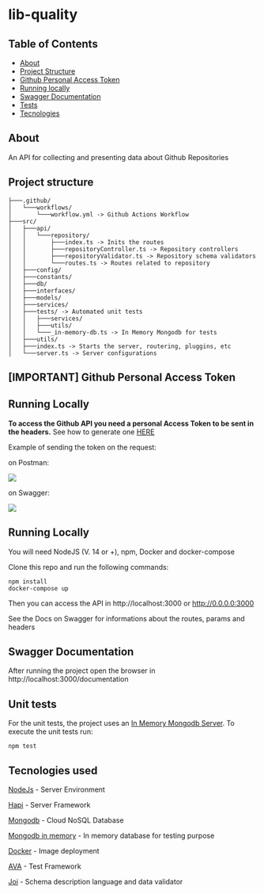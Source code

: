 # lib-quality

## Table of Contents

- [About](#about)
- [Project Structure](#structure)
- [Github Personal Access Token](#access_token)
- [Running locally](#run_locally)
- [Swagger Documentation](#docs)
- [Tests](#tests)
- [Tecnologies](#techs)

## About <a name = "about"></a>

An API for collecting and presenting data about Github Repositories

## Project structure <a name = "structure"></a>

```
├───.github/
│   └───workflows/
│       └───workflow.yml -> Github Actions Workflow
├───src/
│   ├───api/
│   │   └───repository/
│   │       ├───index.ts -> Inits the routes
│   │       ├───repositoryController.ts -> Repository controllers
│   │       ├───repositoryValidator.ts -> Repository schema validators
│   │       └───routes.ts -> Routes related to repository
│   ├───config/
│   ├───constants/
│   ├───db/
│   ├───interfaces/
│   ├───models/
│   ├───services/
│   ├───tests/ -> Automated unit tests
│   │   ├───services/
│   │   ├───utils/
│   │   └───_in-memory-db.ts -> In Memory Mongodb for tests
│   ├───utils/
│   ├───index.ts -> Starts the server, routering, pluggins, etc
│   └───server.ts -> Server configurations
```

## [IMPORTANT] Github Personal Access Token <a name = "access_token"></a>

## Running Locally <a name = "run_locally"></a>

**To access the Github API you need a personal Access Token to be sent in the headers.** See how to generate one [HERE](https://docs.github.com/en/github/authenticating-to-github/creating-a-personal-access-token)

Example of sending the token on the request:

on Postman:

<img src="https://user-images.githubusercontent.com/28464939/115126224-e1b2a900-9fa3-11eb-8f0a-96db8e224fa3.png" />

on Swagger:

<img src="https://user-images.githubusercontent.com/28464939/115126280-3e15c880-9fa4-11eb-9722-a1fa68700078.png" />

## Running Locally <a name = "run_locally"></a>

You will need NodeJS (V. 14 or +), npm, Docker and docker-compose

Clone this repo and run the following commands:

<!-- Don't worry, a local Mongodb will run on a docker container. -->

```
npm install
docker-compose up
```

Then you can access the API in http://localhost:3000 or http://0.0.0.0:3000

See the Docs on Swagger for informations about the routes, params and headers

## Swagger Documentation <a name = "docs"></a>

After running the project open the browser in http://localhost:3000/documentation

## Unit tests <a name = "tests"></a>

For the unit tests, the project uses an [In Memory Mongodb Server](https://github.com/nodkz/mongodb-memory-server). To execute the unit tests run:

```
npm test
```

## Tecnologies used <a name = "techs"></a>

[NodeJs](https://nodejs.org/en/) - Server Environment

[Hapi](https://hapi.dev) - Server Framework

[Mongodb](https://www.mongodb.com) - Cloud NoSQL Database

[Mongodb in memory](https://github.com/nodkz/mongodb-memory-server) - In memory database for testing purpose

[Docker](https://www.docker.com) - Image deployment

[AVA](https://github.com/avajs/ava) - Test Framework

[Joi](https://joi.dev) - Schema description language and data validator
